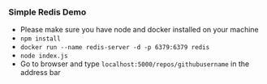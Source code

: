 ### Simple Redis Demo

- Please make sure you have node and docker installed on your machine
- `npm install`
- `docker run --name redis-server -d -p 6379:6379 redis`
- `node index.js`
- Go to browser and type `localhost:5000/repos/githubusername` in the address bar
